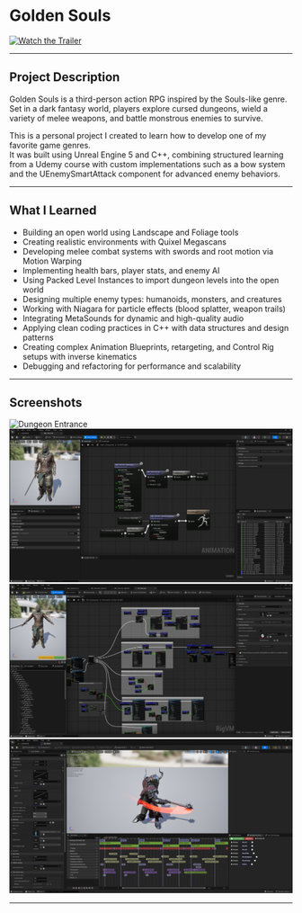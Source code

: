 # Golden Souls

[![Watch the Trailer](images/golden-souls-thumbnail.png)](https://youtu.be/hhxUN1yKkK8)

---

## Project Description

Golden Souls is a third-person action RPG inspired by the Souls-like genre.  
Set in a dark fantasy world, players explore cursed dungeons, wield a variety of melee weapons, and battle monstrous enemies to survive.

This is a personal project I created to learn how to develop one of my favorite game genres.  
It was built using Unreal Engine 5 and C++, combining structured learning from a Udemy course with custom implementations such as a bow system and the UEnemySmartAttack component for advanced enemy behaviors.

---

## What I Learned

- Building an open world using Landscape and Foliage tools  
- Creating realistic environments with Quixel Megascans  
- Developing melee combat systems with swords and root motion via Motion Warping  
- Implementing health bars, player stats, and enemy AI  
- Using Packed Level Instances to import dungeon levels into the open world  
- Designing multiple enemy types: humanoids, monsters, and creatures  
- Working with Niagara for particle effects (blood splatter, weapon trails)  
- Integrating MetaSounds for dynamic and high-quality audio  
- Applying clean coding practices in C++ with data structures and design patterns  
- Creating complex Animation Blueprints, retargeting, and Control Rig setups with inverse kinematics  
- Debugging and refactoring for performance and scalability

---

## Screenshots

![Dungeon Entrance](images/GoldenSouls-Overview2.png)  
![AnimationBlueprint](images/AnimationBlueprint.png)  
![Control Rig](images/ControlRig.png)
![Anim Montage](images/AnimMontage.png)

---

